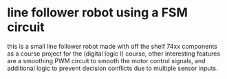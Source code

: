 # line follower robot using a FSM circuit

this is a small line follower robot made with off the shelf 74xx components as a course project for the (digital logic I) course, other interesting features are a smoothing PWM circuit to smooth the motor control signals, and additional logic to prevent decision conflicts due to multiple sensor inputs.